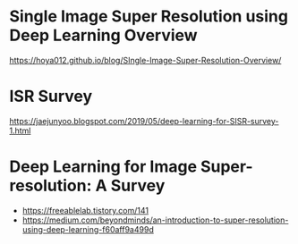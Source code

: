 # Single Image Super Resolution using Deep Learning Overview
https://hoya012.github.io/blog/SIngle-Image-Super-Resolution-Overview/

# ISR Survey
https://jaejunyoo.blogspot.com/2019/05/deep-learning-for-SISR-survey-1.html

# Deep Learning for Image Super-resolution: A Survey
- https://freeablelab.tistory.com/141
- https://medium.com/beyondminds/an-introduction-to-super-resolution-using-deep-learning-f60aff9a499d

